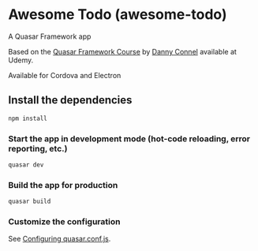 # Awesome Todo (awesome-todo)

A Quasar Framework app

Based on the [Quasar Framework Course](https://www.udemy.com/course/quasarframework/) by [Danny Connel](https://www.udemy.com/user/dannyconnell/) available at Udemy.

Available for Cordova and Electron

## Install the dependencies
```bash
npm install
```

### Start the app in development mode (hot-code reloading, error reporting, etc.)
```bash
quasar dev
```


### Build the app for production
```bash
quasar build
```

### Customize the configuration
See [Configuring quasar.conf.js](https://quasar.dev/quasar-cli/quasar-conf-js).
